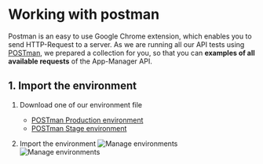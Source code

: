 # Working with postman

Postman is an easy to use Google Chrome extension, which enables you to send HTTP-Request to a server. As we are running all our API tests using [POSTman](https://getpostman.com), we prepared a collection for you, so that you can **examples of all available requests** of the App-Manager API.

## 1. Import the environment

1. Download one of our environment file
    - [POSTman Production environment](https://app-manager.s3.amazonaws.com/api/tutorials/App-Manager-Production.postman_environment)
    - [POSTman Stage environment](https://app-manager.s3.amazonaws.com/api/tutorials/App-Manager-Stage.postman_environment)

1. Import the environment
![Manage environments](https://app-manager.s3.amazonaws.com/api/tutorials/POSTman-add-environment-1.png)
![Manage environments](https://app-manager.s3.amazonaws.com/api/tutorials/POSTman-add-environment-2.png)



    
 
  

